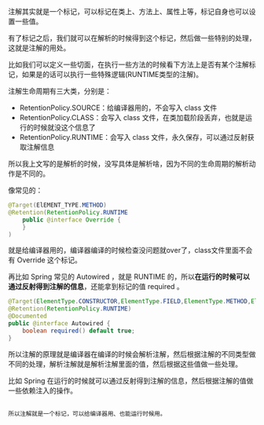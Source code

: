 注解其实就是一个标记，可以标记在类上、方法上、属性上等，标记自身也可以设置一些值。

有了标记之后，我们就可以在解析的时候得到这个标记，然后做一些特别的处理，这就是注解的用处。

比如我们可以定义一些切面，在执行一些方法的时候看下方法上是否有某个注解标记，如果是的话可以执行一些特殊逻辑(RUNTIME类型的注解)。

注解生命周期有三大类，分别是：

- RetentionPolicy.SOURCE：给编译器用的，不会写入 class 文件
- RetentionPolicy.CLASS：会写入 class 文件，在类加载阶段丢弃，也就是运行的时候就没这个信息了
- RetentionPolicy.RUNTIME：会写入 class 文件，永久保存，可以通过反射获取注解信息

所以我上文写的是解析的时候，没写具体是解析啥，因为不同的生命周期的解析动作是不同的。

像常见的：

```java
@Target(ElEMENT_TYPE.METHOD)
@Retention(RetentionPolicy.RUNTIME
    public @interface Override {
    }
)
```

就是给编译器用的，编译器编译的时候检查没问题就over了，class文件里面不会有 Override 这个标记。

再比如 Spring 常见的 Autowired ，就是 RUNTIME 的，所以**在运行的时候可以通过反射得到注解的信息**，还能拿到标记的值 required 。


```java
@Target(ElementType.CONSTRUCTOR,ElementType.FIELD,ElementType.METHOD,ElementType.PARAMETER,ElementType.TYPE)
@Retention(RetentionPolicy.RUNTIME)
@Documented
public @interface Autowired {
    boolean required() default true;
}
```

所以注解的原理就是编译器在编译的时候会解析注解，然后根据注解的不同类型做不同的处理，解析注解就是解析注解里面的值，然后根据这些值做一些处理。

比如 Spring 在运行的时候就可以通过反射得到注解的信息，然后根据注解的值做一些依赖注入的操作。
```

所以注解就是一个标记，可以给编译器用、也能运行时候用。